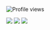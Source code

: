 <p align="left"> <img src="https://komarev.com/ghpvc/?username=RyanMelo&color=yellow" alt="Profile views" /></p>
<a href="https://www.instagram.com/eu.ryanmelo/" target="_blank"><img src="https://img.shields.io/badge/-Instagram-%23E4405F?style=for-the-badge&logo=instagram&logoColor=white" target="_blank"></a>
<a href="https://www.linkedin.com/in/ryan-melo-190127188/" target="_blank"><img src="https://img.shields.io/badge/LinkedIn-0077B5?style=for-the-badge&logo=linkedin&logoColor=white" target="_blank"></a>
<a href = "mailto:ryangarciamelo@gmail.com"><img src="https://img.shields.io/badge/-Gmail-%23333?style=for-the-badge&logo=gmail&logoColor=white" target="_blank"></a>
